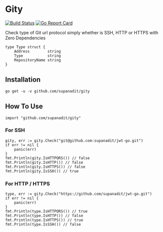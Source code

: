 # Gity

[![Build Status](https://travis-ci.com/supanadit/gity.svg?branch=master)](https://travis-ci.com/supanadit/gity)
[![Go Report Card](https://goreportcard.com/badge/github.com/supanadit/git-type)](https://goreportcard.com/report/github.com/supanadit/git-type)

Check type of Git url protocol simply whether is SSH, HTTP or HTTPS with Zero Dependencies

```golang
type Type struct {
	Address        string
	Type           string
	RepositoryName string
}
```

## Installation

```shell script
go get -u -v github.com/supanadit/gity
```

## How To Use
```golang
import "github.com/supanadit/gity"
```

### For SSH
```golang
gity, err := gity.Check("git@github.com:supanadit/jwt-go.git")
if err != nil {
    panic(err)
}
fmt.Println(gity.IsHTTPORS()) // false
fmt.Println(gity.IsHTTP()) // false
fmt.Println(gity.IsHTTPS()) // false
fmt.Println(gity.IsSSH()) // true
```

### For HTTP / HTTPS
```golang
type, err := gity.Check("https://github.com/supanadit/jwt-go.git")
if err != nil {
    panic(err)
}
fmt.Println(type.IsHTTPORS()) // true
fmt.Println(type.IsHTTP()) // false
fmt.Println(type.IsHTTPS()) // true
fmt.Println(type.IsSSH()) // false
```
